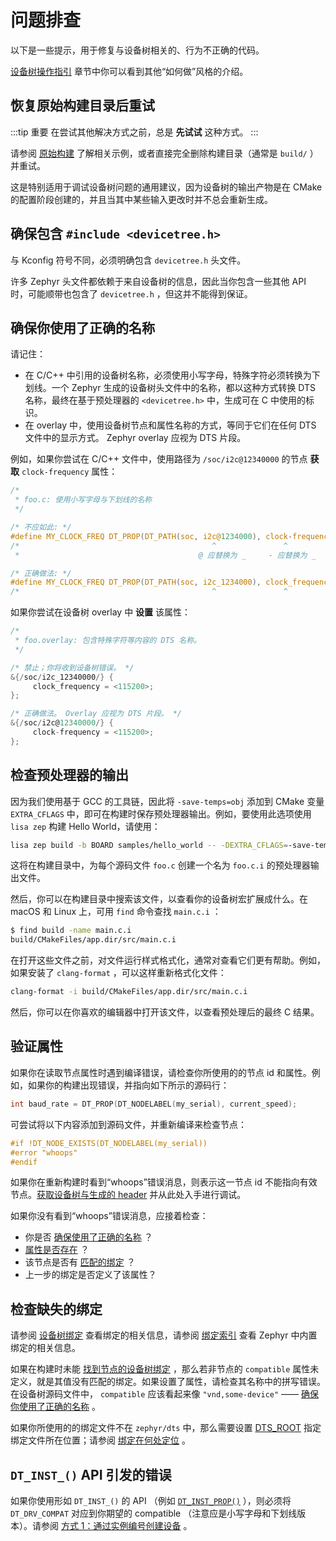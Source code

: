 # 问题排查

以下是一些提示，用于修复与设备树相关的、行为不正确的代码。

[设备树操作指引](./howtos.md) 章节中你可以看到其他“如何做”风格的介绍。

## 恢复原始构建目录后重试

:::tip 重要
在尝试其他解决方式之前，总是 **先试试** 这种方式。
:::

请参阅 [原始构建](../../tool/lisa_plugin_zephyr/build_flash_debug.md#原始编译) 了解相关示例，或者直接完全删除构建目录（通常是 `build/` ）并重试。

这是特别适用于调试设备树问题的通用建议，因为设备树的输出产物是在 CMake 的配置阶段创建的，并且当其中某些输入更改时并不总会重新生成。

## 确保包含 `#include <devicetree.h>`

与 Kconfig 符号不同，必须明确包含 `devicetree.h` 头文件。

许多 Zephyr 头文件都依赖于来自设备树的信息，因此当你包含一些其他 API 时，可能顺带也包含了 `devicetree.h` ，但这并不能得到保证。

## 确保你使用了正确的名称

请记住：

- 在 C/C++ 中引用的设备树名称，必须使用小写字母，特殊字符必须转换为下划线。一个 Zephyr 生成的设备树头文件中的名称，都以这种方式转换 DTS 名称，最终在基于预处理器的 `<devicetree.h>` 中，生成可在 C 中使用的标识。
- 在 overlay 中，使用设备树节点和属性名称的方式，等同于它们在任何 DTS 文件中的显示方式。 Zephyr overlay 应视为 DTS 片段。

例如，如果你尝试在 C/C++ 文件中，使用路径为 `/soc/i2c@12340000` 的节点 **获取** `clock-frequency` 属性：

```c
/*
 * foo.c: 使用小写字母与下划线的名称
 */

/* 不应如此: */
#define MY_CLOCK_FREQ DT_PROP(DT_PATH(soc, i2c@1234000), clock-frequency)
/*                                           ^               ^
 *                                        @ 应替换为 _     - 应替换为 _  */

/* 正确做法: */
#define MY_CLOCK_FREQ DT_PROP(DT_PATH(soc, i2c_1234000), clock_frequency)
/*                                           ^               ^           */
```

如果你尝试在设备树 overlay 中 **设置** 该属性：

```c
/*
 * foo.overlay: 包含特殊字符等内容的 DTS 名称。
 */

/* 禁止；你将收到设备树错误。 */
&{/soc/i2c_12340000/} {
     clock_frequency = <115200>;
};

/* 正确做法。 Overlay 应视为 DTS 片段。 */
&{/soc/i2c@12340000/} {
     clock-frequency = <115200>;
};
```

## 检查预处理器的输出

因为我们使用基于 GCC 的工具链，因此将 `-save-temps=obj` 添加到 CMake 变量 `EXTRA_CFLAGS` 中，即可在构建时保存预处理器输出。例如，要使用此选项使用 `lisa zep` 构建 Hello World，请使用：

```bash
lisa zep build -b BOARD samples/hello_world -- -DEXTRA_CFLAGS=-save-temps=obj
```

这将在构建目录中，为每个源码文件 `foo.c` 创建一个名为 `foo.c.i` 的预处理器输出文件。

然后，你可以在构建目录中搜索该文件，以查看你的设备树宏扩展成什么。在 macOS 和 Linux 上，可用 `find` 命令查找 `main.c.i` ：

```bash
$ find build -name main.c.i
build/CMakeFiles/app.dir/src/main.c.i
```

在打开这些文件之前，对文件运行样式格式化，通常对查看它们更有帮助。例如，如果安装了 `clang-format` ，可以这样重新格式化文件：

```bash
clang-format -i build/CMakeFiles/app.dir/src/main.c.i
```

然后，你可以在你喜欢的编辑器中打开该文件，以查看预处理后的最终 C 结果。

## 验证属性

如果你在读取节点属性时遇到编译错误，请检查你所使用的的节点 id 和属性。例如，如果你的构建出现错误，并指向如下所示的源码行：

```c
int baud_rate = DT_PROP(DT_NODELABEL(my_serial), current_speed);
```

可尝试将以下内容添加到源码文件，并重新编译来检查节点：

```c
#if !DT_NODE_EXISTS(DT_NODELABEL(my_serial))
#error "whoops"
#endif
```

如果你在重新构建时看到“whoops”错误消息，则表示这一节点 id 不能指向有效节点。[获取设备树与生成的 header](./howtos.md#获取设备树与生成的-header) 并从此处入手进行调试。

如果你没有看到“whoops”错误消息，应接着检查：

- 你是否 [确保使用了正确的名称](#确保你使用了正确的名称) ？
- [属性是否存在](./api_usage.md#检查属性与对应值) ？
- 该节点是否有 [匹配的绑定](./bindings.md) ？
- 上一步的绑定是否定义了该属性？

## 检查缺失的绑定

请参阅 [设备树绑定](./bindings.md) 查看绑定的相关信息，请参阅 [绑定索引](https://docs.zephyrproject.org/latest/build/dts/api/bindings.html#devicetree-binding-index) 查看 Zephyr 中内置绑定的相关信息。

如果在构建时未能 [找到节点的设备树绑定](./howtos.md#查找设备树绑定) ，那么若非节点的 `compatible` 属性未定义，就是其值没有匹配的绑定。如果设置了属性，请检查其名称中的拼写错误。在设备树源码文件中， `compatible` 应该看起来像 `"vnd,some-device"` —— [确保你使用了正确的名称](#确保你使用了正确的名称) 。

如果你所使用的的绑定文件不在 `zephyr/dts` 中，那么需要设置 [DTS_ROOT](../../application/application_development.md#设备树定义) 指定绑定文件所在位置；请参阅 [绑定在何处定位](./bindings.md#绑定在何处定位) 。

## `DT_INST_()` API 引发的错误

如果你使用形如 `DT_INST_()` 的 API （例如 [`DT_INST_PROP()`](https://docs.zephyrproject.org/latest/build/dts/api/api.html#c.DT_INST_PROP) ），则必须将 `DT_DRV_COMPAT` 对应到你期望的 compatible （注意应是小写字母和下划线版本）。请参阅 [方式 1：通过实例编号创建设备](./howtos.md#方式-1：通过实例编号创建设备) 。